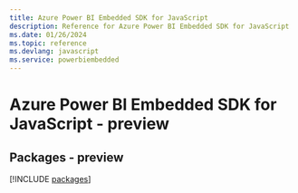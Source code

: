 ```yaml
---
title: Azure Power BI Embedded SDK for JavaScript
description: Reference for Azure Power BI Embedded SDK for JavaScript
ms.date: 01/26/2024
ms.topic: reference
ms.devlang: javascript
ms.service: powerbiembedded
---
```

# Azure Power BI Embedded SDK for JavaScript - preview
## Packages - preview
[!INCLUDE [packages](power-bi-embedded-index.md)]
